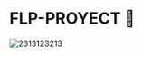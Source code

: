# FLP-PROYECT 🔴

![2313123213](https://user-images.githubusercontent.com/69951209/203904709-3ac0580c-719b-45c4-9875-0a6098255d38.gif)

